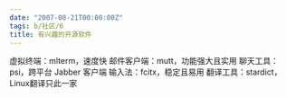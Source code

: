 ```yaml
---
date: "2007-08-21T00:00:00Z"
tags: b/社区/6
title: 有兴趣的开源软件
---
```


虚拟终端：mlterm，速度快
邮件客户端：mutt，功能强大且实用
聊天工具：psi，跨平台 Jabber 客户端
输入法：fcitx，稳定且易用
翻译工具：stardict，Linux翻译只此一家
